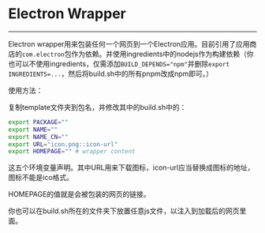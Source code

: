 # Electron Wrapper
---

Electron wrapper用来包装任何一个网页到一个Electron应用。目前引用了应用商店的`com.electron`包作为依赖。并使用ingredients中的nodejs作为构建依赖（你也可以不使用ingredients，仅需添加`BUILD_DEPENDS="npm"`并删除`export INGREDIENTS=...`，然后将build.sh中的所有pnpm改成npm即可。）

使用方法：

复制template文件夹到包名，并修改其中的build.sh中的：

```bash
export PACKAGE=""
export NAME=""
export NAME_CN=""
export URL="icon.png::icon-url"
export HOMEPAGE="" # wrapper content
```

这五个环境变量声明。其中URL用来下载图标，icon-url应当替换成图标的地址，图标不能是ico格式。

HOMEPAGE的值就是会被包装的网页的链接。

你也可以在build.sh所在的文件夹下放置任意js文件，以注入到加载后的网页里面。
